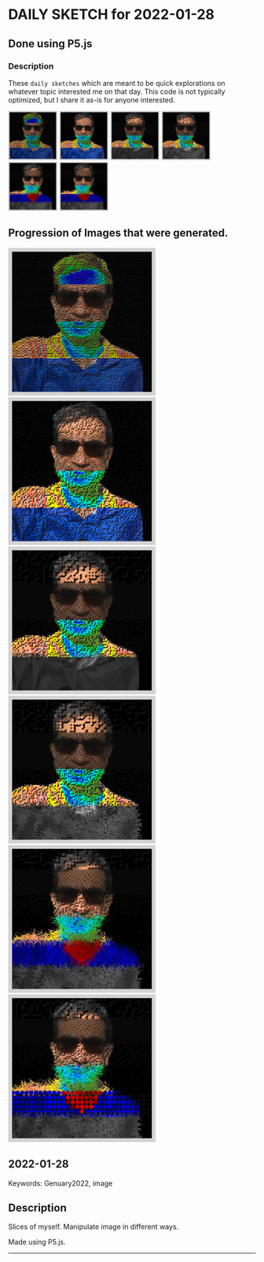 # DAILY SKETCH for 2022-01-28

## Done using P5.js

### Description

These `daily sketches` which are meant to be quick explorations     on whatever topic interested me on that day. This code is not typically optimized, but I share it as-is     for anyone interested.

<img src = 'images/keep_2022-01-28-16-19-33.png' width = '100'> <img src = 'images/keep_2022-01-28-16-24-13.png' width = '100'> <img src = 'images/keep_2022-01-28-21-24-29.png' width = '100'> <img src = 'images/keep_2022-01-28-21-26-53.png' width = '100'> <img src = 'images/keep_2022-01-29-09-57-41.png' width = '100'> <img src = 'images/keep_2022-01-29-10-07-19.png' width = '100'> 

## Progression of Images that were generated.

<img src = 'images/keep_2022-01-28-16-19-33.png' width = '300'> 
<img src = 'images/keep_2022-01-28-16-24-13.png' width = '300'> 
<img src = 'images/keep_2022-01-28-21-24-29.png' width = '300'> 
<img src = 'images/keep_2022-01-28-21-26-53.png' width = '300'> 
<img src = 'images/keep_2022-01-29-09-57-41.png' width = '300'> 
<img src = 'images/keep_2022-01-29-10-07-19.png' width = '300'> 




## 2022-01-28
Keywords: Genuary2022, image
 

## Description 

 Slices of myself. Manipulate image in different ways. 
 

Made using P5.js. 

-----

